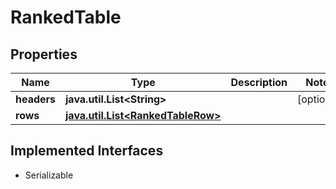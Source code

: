 

# RankedTable


## Properties

Name | Type | Description | Notes
------------ | ------------- | ------------- | -------------
**headers** | **java.util.List&lt;String&gt;** |  |  [optional]
**rows** | [**java.util.List&lt;RankedTableRow&gt;**](RankedTableRow.md) |  | 


## Implemented Interfaces

* Serializable


